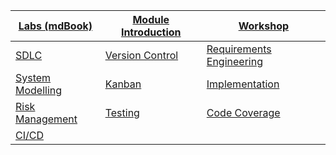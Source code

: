|[Labs (mdBook)](https://uniofgreenwich.github.io/COMP1929_Exercises/)|[Module Introduction](./content/ModuleIntroduction/moduleIntroduction.html)|[Workshop](./content/Workshop/Workshop.html)|
|---|---|---|
|[SDLC](./content/SDLC/SDLC.html)|[Version Control](./content/VersionControlSystems/versionControlSystem.html)|[Requirements Engineering](./content/RequirementsEngineering/RequirementsEngineering.html)|
|[System Modelling](./content/SystemModelling/SystemModelling.html)|[Kanban](./content/Kanban/kanban.html)|[Implementation](./content/Implementation/Implementation.html)|
|[Risk Management](./content/RiskManagement/RiskManagement.html)|[Testing](./content/Testing/testing.html)|[Code Coverage](./content/CodeCoverage/CodeCoverage.html)|
|[CI/CD](./content/CICD/cicd.html)|||
